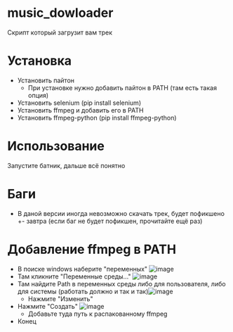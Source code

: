 # music_dowloader
Скрипт который загрузит вам трек
# Установка
* Установить пайтон
  * При установке нужно добавить пайтон в PATH (там есть такая опция)
 * Установить selenium (pip install selenium)
 * Установить ffmpeg и добавить его в PATH
 * Установить ffmpeg-python (pip install ffmpeg-python)
 # Использование
 Запустите батник, дальше всё понятно
 # Баги
 * В даной версии иногда невозможно скачать трек, будет пофикшено +\- завтра (если баг не будет пофикшен, прочитайте ещё раз)

# Добавление ffmpeg в PATH
* В поиске windows наберите "переменных" ![image](https://user-images.githubusercontent.com/44337171/120111749-d6929180-c17b-11eb-8805-7240a947c22b.png)
* Там кликните "Переменные среды..." ![image](https://user-images.githubusercontent.com/44337171/120111787-ffb32200-c17b-11eb-9386-c8a1c3c609c1.png)
* Там найдите Path в переменных среды либо для пользователя, либо для системы (работать должно и так и так)![image](https://user-images.githubusercontent.com/44337171/120111887-56b8f700-c17c-11eb-9303-a9ce338db566.png)
  * Нажмите "Изменить"
* Нажмите "Создать" ![image](https://user-images.githubusercontent.com/44337171/120111946-7f40f100-c17c-11eb-8704-728c1ba70e7f.png)
  * Добавьте туда путь к распакованному ffmpeg
* Конец
